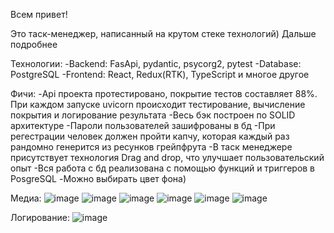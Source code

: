 Всем привет!

Это таск-менеджер, написанный на крутом стеке технологий) Дальше подробнее

Технологии:
-Backend: FasApi, pydantic, psycorg2, pytest
-Database: PostgreSQL
-Frontend: React, Redux(RTK), TypeScript и многое другое

Фичи:
-Api проекта протестировано, покрытие тестов составляет 88%. При каждом запуске uvicorn происходит тестирование, вычисление покрытия и логирование результата
-Весь бэк построен по SOLID архитектуре
-Пароли пользователей зашифрованы в бд
-При регестрации человек должен пройти капчу, которая каждый раз рандомно генерится из ресунков грейпфрута 
-В таск менеджере присутствует технология Drag and drop, что улучшает пользовательский опыт
-Вся работа с бд реализована с помощью функций и триггеров в PosgreSQL
-Можно выбирать цвет фона)

Медиа:
![image](https://github.com/user-attachments/assets/780186b7-81ca-4adb-978e-5bdfed605bc7)
![image](https://github.com/user-attachments/assets/5d3f84c7-c86c-457b-bd58-79b4e2a92ac3)
![image](https://github.com/user-attachments/assets/c58f2fd6-035a-4d4e-8767-e2bfb005c77b)
![image](https://github.com/user-attachments/assets/129c3bc4-465a-411d-9944-5fb9d500210c)
![image](https://github.com/user-attachments/assets/2df5aedf-3c9b-4bae-bedb-7d58c27d4613)
![image](https://github.com/user-attachments/assets/5a43b397-b58d-4bd7-834d-25243d76b1c2)


Логирование:
![image](https://github.com/user-attachments/assets/4e1ad052-e5b5-4702-8a2d-df95e76bed74)
